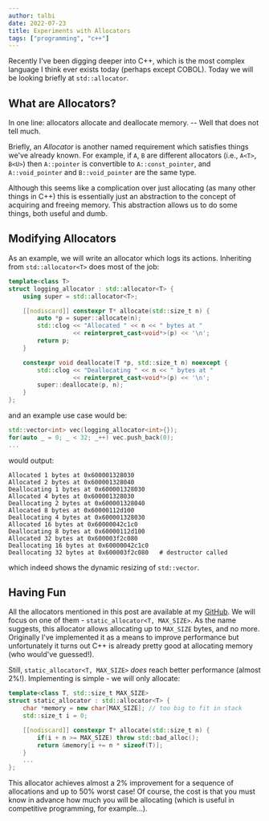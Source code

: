 ```yaml
---
author: talbi
date: 2022-07-23
title: Experiments with Allocators
tags: ["programming", "c++"]
---
```


<!--more-->

Recently I've been digging deeper into C++, which is the most complex language I think ever exists today (perhaps except COBOL). Today we will be looking briefly at `std::allocator`.

## What are Allocators?

In one line: allocators allocate and deallocate memory. -- Well that does not tell much. 

Briefly, an *Allocator* is another named requirement which satisfies things we've already known. For example, if `A`, `B` are different allocators (i.e., `A<T>`, `B<U>`) then `A::pointer` is convertible to `A::const_pointer`, and `A::void_pointer` and `B::void_pointer` are the same type.

Although this seems like a complication over just allocating (as many other things in C++) this is essentially just an abstraction to the concept of acquiring and freeing memory. This abstraction allows us to do some things, both useful and dumb.

## Modifying Allocators

As an example, we will write an allocator which logs its actions. Inheriting from `std::allocator<T>` does most of the job:

```c++
template<class T>
struct logging_allocator : std::allocator<T> {
    using super = std::allocator<T>;

    [[nodiscard]] constexpr T* allocate(std::size_t n) {
        auto *p = super::allocate(n);
        std::clog << "Allocated " << n << " bytes at " 
                  << reinterpret_cast<void*>(p) << '\n';
        return p;
    }

    constexpr void deallocate(T *p, std::size_t n) noexcept {
        std::clog << "Deallocating " << n << " bytes at "
                  << reinterpret_cast<void*>(p) << '\n';
        super::deallocate(p, n);
    }
};
```

and an example use case would be:

```c++
std::vector<int> vec(logging_allocator<int>{});
for(auto _ = 0; _ < 32; _++) vec.push_back(0);
...  
```

would output:

```
Allocated 1 bytes at 0x600001328030
Allocated 2 bytes at 0x600001328040
Deallocating 1 bytes at 0x600001328030
Allocated 4 bytes at 0x600001328030
Deallocating 2 bytes at 0x600001328040
Allocated 8 bytes at 0x60000112d100
Deallocating 4 bytes at 0x600001328030
Allocated 16 bytes at 0x60000042c1c0
Deallocating 8 bytes at 0x60000112d100
Allocated 32 bytes at 0x600003f2c080
Deallocating 16 bytes at 0x60000042c1c0
Deallocating 32 bytes at 0x600003f2c080   # destructor called
```

which indeed shows the dynamic resizing of `std::vector`.

## Having Fun

All the allocators mentioned in this post are available at my [GitHub](https://github.com/talbii/allocators). We will focus on one of them - `static_allocator<T, MAX_SIZE>`. As the name suggests, this allocator allows allocating up to `MAX_SIZE` bytes, and no more. Originally I've implemented it as a means to improve performance but unfortunately it turns out C++ is already pretty good at allocating memory (who would've guessed!).

Still, `static_allocator<T, MAX_SIZE>` *does* reach better performance (almost 2%!). Implementing is simple - we will only allocate:

```c++
template<class T, std::size_t MAX_SIZE>
struct static_allocator : std::allocator<T> {
    char *memory = new char[MAX_SIZE]; // too big to fit in stack
    std::size_t i = 0;

    [[nodiscard]] constexpr T* allocate(std::size_t n) {
        if(i + n >= MAX_SIZE) throw std::bad_alloc();
        return &memory[i += n * sizeof(T)];
    }
    ...
};
```

This allocator achieves almost a 2% improvement for a sequence of allocations and up to 50% worst case! Of course, the cost is that you must know in advance how much you will be allocating (which is useful in competitive programming, for example...).

